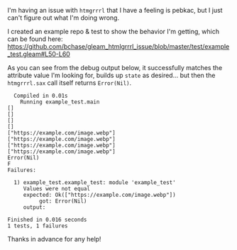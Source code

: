 I'm having an issue with `htmgrrrl` that I have a feeling is pebkac, but I just can't figure out what I'm doing wrong.

I created an example repo & test to show the behavior I'm getting, which can be found here: https://github.com/bchase/gleam_htmlgrrrl_issue/blob/master/test/example_test.gleam#L50-L60

As you can see from the debug output below, it successfully matches the attribute value I'm looking for, builds up `state` as desired... but then the `htmgrrrl.sax` call itself returns `Error(Nil)`.

```
  Compiled in 0.01s
    Running example_test.main
[]
[]
[]
[]
["https://example.com/image.webp"]
["https://example.com/image.webp"]
["https://example.com/image.webp"]
["https://example.com/image.webp"]
Error(Nil)
F
Failures:

  1) example_test.example_test: module 'example_test'
     Values were not equal
     expected: Ok(["https://example.com/image.webp"])
          got: Error(Nil)
     output:

Finished in 0.016 seconds
1 tests, 1 failures
```

Thanks in advance for any help!

